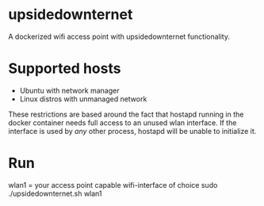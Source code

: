 # upsidedownternet
A dockerized wifi access point with upsidedownternet functionality.

# Supported hosts
 * Ubuntu with network manager
 * Linux distros with unmanaged network

These restrictions are based around the fact that hostapd running in the docker container needs full access to an unused wlan interface. If the interface is used by _any_ other process, hostapd will be unable to initialize it.

# Run
wlan1 = your access point capable wifi-interface of choice
    sudo ./upsidedownternet.sh wlan1
